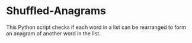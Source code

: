 # Shuffled-Anagrams
This Python script checks if each word in a list can be rearranged to form an anagram of another word in the list.
